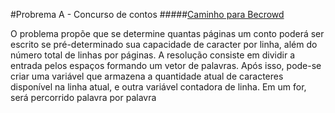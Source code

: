 #Probrema A - Concurso de contos
#####[Caminho para Becrowd](https://www.beecrowd.com.br/judge/en/problems/view/1222)

O problema propõe que se determine quantas páginas um conto poderá ser escrito se pré-determinado sua capacidade de caracter por linha, além do número total de linhas por páginas.
A resolução consiste em dividir a entrada pelos espaços formando um vetor de palavras.
Após isso, pode-se criar uma variável que armazena a quantidade atual de caracteres disponível na linha atual, e outra variável contadora de linha.
Em um for, será percorrido palavra por palavra

